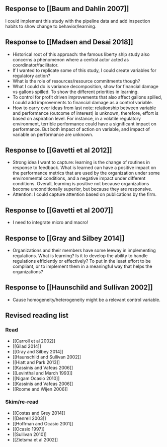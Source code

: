 ## Response to [[Baum and Dahlin 2007]]

I could implement this study with the pipeline data and add inspection habits to show change to behavior/learning.

## Response to [[Madsen and Desai 2018]]

* Historical root of this approach: the famous liberty ship study also concerns a phenomenon where a central actor acted as coordinator/facilitator.
* If I wanted to replicate some of this study, I could create variables for regulatory action?
* What is the role of resources/resource commitments though?
* What I could do is variance decomposition, show for financial damage vs gallons spilled. To show the different priorities in learning.
* To control for profit driven improvements that also affect gallons spilled, I could add improvements to financial damage as a control variable.
* How to carry over ideas from last note: relationship between variable and performance (outcome of interest) is unknown, therefore, effort is based on aspiration level. For instance, in a volatile regulatory environment, terrible performance could have a significant impact on performance. But both impact of action on variable, and impact of variable on performance are unknown.

## Response to [[Gavetti et al 2012]]

* Strong idea I want to capture: learning is the change of routines in response to feedback. What is learned can have a positive impact on the performance metrics that are used by the organization under some environmental conditions, and a negative impact under different conditions. Overall, learning is positive not because organizations become unconditionally superior, but because they are responsive.
* Attention: I could capture attention based on publications by the firm.

## Response to [[Gavetti et al 2007]]
* I need to integrate micro and macro!

## Response to [[Gray and Silbey 2014]]
* Organizations and their members have some leeway in implementing regulations. What is learning? Is it to develop the ability to handle regulations efficiently or effectively? To put in the least effort to be compliant, or to implement them in a meaningful way that helps the organizations?

## Response to [[Haunschild and Sullivan 2002]]
* Cause homogeneity/heterogeneity might be a relevant control variable.

## Revised reading list

### Read
* [[Carroll et al 2002]]
* [[Gilad 2014]]
* [[Gray and Silbey 2014]]
* [[Haunschild and Sullivan 2002]]
* [[Hiatt and Park 2013]]
* [[Kassinis and Vafeas 2006]]
* [[Levinthal and March 1993]]
* [[Nigam Ocasio 2010]]
* [[Kassinis and Vafeas 2006]]
* [[Roome and Wijen 2006]]

### Skim/re-read
* [[Costas and Grey 2014]]
* [[Denrell 2003]]
* [[Hoffman and Ocasio 2001]]
* [[Ocasio 1997]]
* [[Sullivan 2010]]
* [[Zietsma et al 2002]]